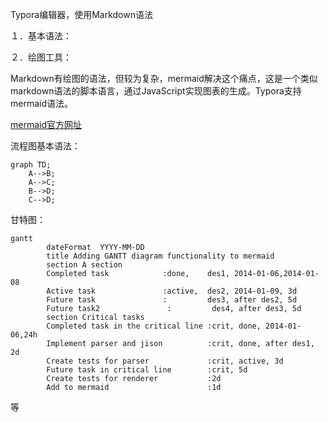 Typora编辑器，使用Markdown语法

１．基本语法：

２．绘图工具：

Markdown有绘图的语法，但较为复杂，mermaid解决这个痛点，这是一个类似markdown语法的脚本语言，通过JavaScript实现图表的生成。Typora支持mermaid语法。

[mermaid官方网址](https://mermaidjs.github.io/)

流程图基本语法：

```mermaid
graph TD;
    A-->B;
    A-->C;
    B-->D;
    C-->D;
```

甘特图：

```mermaid
gantt
        dateFormat  YYYY-MM-DD
        title Adding GANTT diagram functionality to mermaid
        section A section
        Completed task            :done,    des1, 2014-01-06,2014-01-08
        Active task               :active,  des2, 2014-01-09, 3d
        Future task               :         des3, after des2, 5d
        Future task2               :         des4, after des3, 5d
        section Critical tasks
        Completed task in the critical line :crit, done, 2014-01-06,24h
        Implement parser and jison          :crit, done, after des1, 2d
        Create tests for parser             :crit, active, 3d
        Future task in critical line        :crit, 5d
        Create tests for renderer           :2d
        Add to mermaid                      :1d
```

等